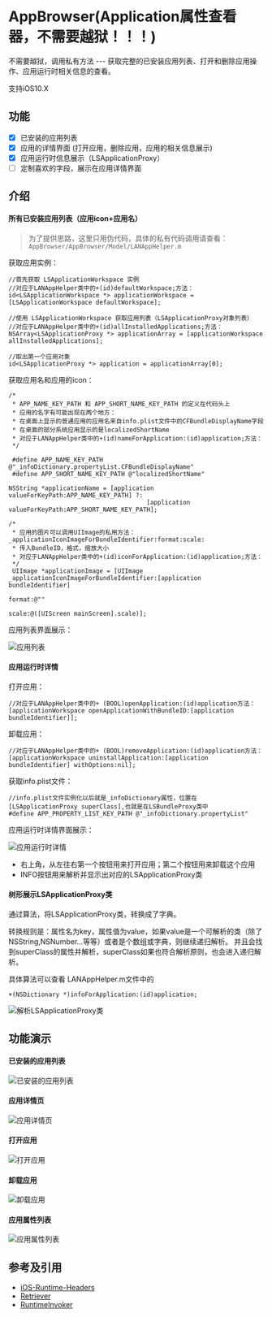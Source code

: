# AppBrowser(Application属性查看器，不需要越狱！！！)

不需要越狱，调用私有方法 --- 获取完整的已安装应用列表、打开和删除应用操作、应用运行时相关信息的查看。

支持iOS10.X

## 功能
- [x] 已安装的应用列表
- [x] 应用的详情界面 (打开应用，删除应用，应用的相关信息展示)
- [x] 应用运行时信息展示（LSApplicationProxy）
- [ ] 定制喜欢的字段，展示在应用详情界面

## 介绍

#### 所有已安装应用列表（应用icon+应用名）

> 为了提供思路，这里只用伪代码，具体的私有代码调用请查看：`AppBrowser/AppBrowser/Model/LANAppHelper.m`

获取应用实例：

```objc
//首先获取 LSApplicationWorkspace 实例
//对应于LANAppHelper类中的+(id)defaultWorkspace;方法：
id<LSApplicationWorkspace *> applicationWorkspace = [LSApplicationWorkspace defaultWorkspace];

//使用 LSApplicationWorkspace 获取应用列表（LSApplicationProxy对象列表）
//对应于LANAppHelper类中的+(id)allInstalledApplications;方法：
NSArray<LSApplicationProxy *> applicationArray = [applicationWorkspace allInstalledApplications];

//取出第一个应用对象
id<LSApplicationProxy *> application = applicationArray[0];
```

获取应用名和应用的icon：
```objc
/* 
 * APP_NAME_KEY_PATH 和 APP_SHORT_NAME_KEY_PATH 的定义在代码头上
 * 应用的名字有可能出现在两个地方：
 * 在桌面上显示的普通应用的应用名来自info.plist文件中的CFBundleDisplayName字段
 * 在桌面的部分系统应用显示的是localizedShortName
 * 对应于LANAppHelper类中的+(id)nameForApplication:(id)application;方法：
 */
 
 #define APP_NAME_KEY_PATH @"_infoDictionary.propertyList.CFBundleDisplayName"
 #define APP_SHORT_NAME_KEY_PATH @"localizedShortName"
 
NSString *applicationName = [application valueForKeyPath:APP_NAME_KEY_PATH] ?:
                                      [application valueForKeyPath:APP_SHORT_NAME_KEY_PATH];

/* 
 * 应用的图片可以调用UIImage的私用方法：_applicationIconImageForBundleIdentifier:format:scale:
 * 传入BundleID，格式，缩放大小
 * 对应于LANAppHelper类中的+(id)iconForApplication:(id)application;方法：
 */
 UIImage *applicationImage = [UIImage _applicationIconImageForBundleIdentifier:[application bundleIdentifier] 
                                                                        format:@"" 
                                                                         scale:@([UIScreen mainScreen].scale)];
```
应用列表界面展示：

![应用列表](http://o9gma3fh0.bkt.clouddn.com/2016/12/AppBrowser/Installed%20app%201.png)

#### 应用运行时详情

打开应用：
```objc
//对应于LANAppHelper类中的+ (BOOL)openApplication:(id)application方法：
[applicationWorkspace openApplicationWithBundleID:[application bundleIdentifier]];
```

卸载应用：
```objc
//对应于LANAppHelper类中的+ (BOOL)removeApplication:(id)application方法：
[applicationWorkspace uninstallApplication:[application bundleIdentifier] withOptions:nil];
```

获取info.plist文件：
```objc
//info.plist文件实例化以后就是_infoDictionary属性，位置在[LSApplicationProxy superClass],也就是在LSBundleProxy类中
#define APP_PROPERTY_LIST_KEY_PATH @"_infoDictionary.propertyList"
```
应用运行时详情界面展示：

![应用运行时详情](http://o9gma3fh0.bkt.clouddn.com/2016/12/AppBrowser/app%20info%201.png)

* 右上角，从左往右第一个按钮用来打开应用；第二个按钮用来卸载这个应用
* INFO按钮用来解析并显示出对应的LSApplicationProxy类

#### 树形展示LSApplicationProxy类
通过算法，将LSApplicationProxy类，转换成了字典。

转换规则是：属性名为key，属性值为value，如果value是一个可解析的类（除了NSString,NSNumber...等等）或者是个数组或字典，则继续递归解析。
并且会找到superClass的属性并解析，superClass如果也符合解析原则，也会进入递归解析。

具体算法可以查看 LANAppHelper.m文件中的
```objc 
+(NSDictionary *)infoForApplication:(id)application;
```
![解析LSApplicationProxy类](http://o9gma3fh0.bkt.clouddn.com/2016/12/AppBrowser/LSApplicationProxy%201.png)

## 功能演示

#### 已安装的应用列表
![已安装的应用列表](http://o9gma3fh0.bkt.clouddn.com/2016/12/AppBrowser/installed%20app-squashed1.gif)

#### 应用详情页
![应用详情页](http://o9gma3fh0.bkt.clouddn.com/2016/12/AppBrowser/app%20info-squashed1.gif)

#### 打开应用
![打开应用](http://o9gma3fh0.bkt.clouddn.com/2016/12/AppBrowser/open%20app-squashed1.gif)

#### 卸载应用
![卸载应用](http://o9gma3fh0.bkt.clouddn.com/2016/12/AppBrowser/uninstall%20app-squashed1.gif)

#### 应用属性列表
![应用属性列表](http://o9gma3fh0.bkt.clouddn.com/2016/12/AppBrowser/LSApplicationProxy-squashed1.gif)

## 参考及引用
* [iOS-Runtime-Headers](https://github.com/nst/iOS-Runtime-Headers)
* [Retriever](https://github.com/cyanzhong/Retriever)
* [RuntimeInvoker](https://github.com/cyanzhong/RuntimeInvoker)
